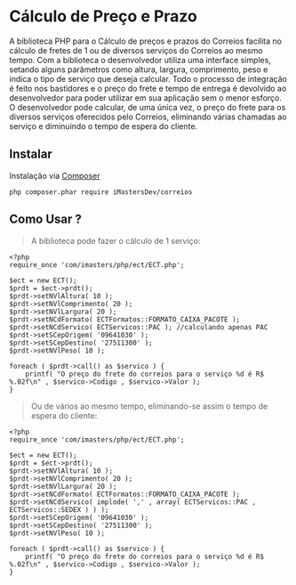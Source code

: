 Cálculo de Preço e Prazo
========================

A biblioteca PHP para o Cálculo de preços e prazos do Correios facilita no cálculo de fretes de 1 ou de diversos serviços do Correios ao mesmo tempo.
Com a biblioteca o desenvolvedor utiliza uma interface simples, setando alguns parâmetros como altura, largura, comprimento, peso e indica o tipo de serviço que deseja calcular.
Todo o processo de integração é feito nos bastidores e o preço do frete e tempo de entrega é devolvido ao desenvolvedor para poder utilizar em sua aplicação sem o menor esforço.
O desenvolvedor pode calcular, de uma única vez, o preço do frete para os diversos serviços oferecidos pelo Correios, eliminando várias chamadas ao serviço e diminuindo o tempo de espera do cliente.

Instalar
--------

Instalação via [Composer](http://www.getcomposer.org)

	php composer.phar require iMastersDev/correios

Como Usar ?
-----------

> A biblioteca pode fazer o cálculo de 1 serviço:

	<?php
	require_once 'com/imasters/php/ect/ECT.php';
	
	$ect = new ECT();
	$prdt = $ect->prdt();
	$prdt->setNVlAltura( 10 );
	$prdt->setNVlComprimento( 20 );
	$prdt->setNVlLargura( 20 );
	$prdt->setNCdFormato( ECTFormatos::FORMATO_CAIXA_PACOTE );
	$prdt->setNCdServico( ECTServicos::PAC ); //calculando apenas PAC
	$prdt->setSCepOrigem( '09641030' );
	$prdt->setSCepDestino( '27511300' );
	$prdt->setNVlPeso( 10 );
	
	foreach ( $prdt->call() as $servico ) {
		printf( "O preço do frete do correios para o serviço %d é R$ %.02f\n" , $servico->Codigo , $servico->Valor );
	}

> Ou de vários ao mesmo tempo, eliminando-se assim o tempo de espera do cliente:
	
	<?php
	require_once 'com/imasters/php/ect/ECT.php';
	
	$ect = new ECT();
	$prdt = $ect->prdt();
	$prdt->setNVlAltura( 10 );
	$prdt->setNVlComprimento( 20 );
	$prdt->setNVlLargura( 20 );
	$prdt->setNCdFormato( ECTFormatos::FORMATO_CAIXA_PACOTE );
	$prdt->setNCdServico( implode( ',' , array( ECTServicos::PAC , ECTServicos::SEDEX ) ) );
	$prdt->setSCepOrigem( '09641030' );
	$prdt->setSCepDestino( '27511300' );
	$prdt->setNVlPeso( 10 );
	
	foreach ( $prdt->call() as $servico ) {
		printf( "O preço do frete do correios para o serviço %d é R$ %.02f\n" , $servico->Codigo , $servico->Valor );
	}